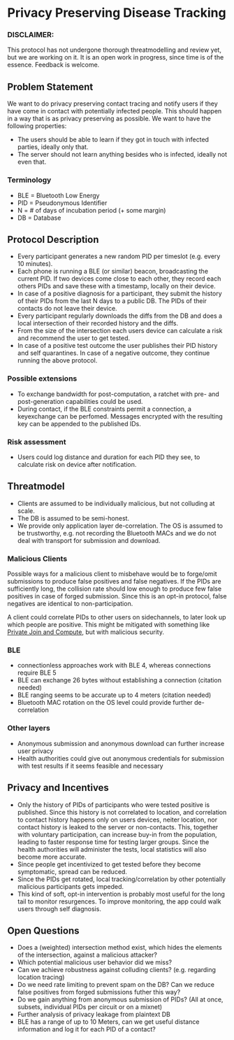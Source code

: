# Privacy Preserving Disease Tracking

### DISCLAIMER:
This protocol has not undergone thorough threatmodelling and review yet, but we are working on it. It is an open work in progress, since time is of the essence. Feedback is welcome.

## Problem Statement
We want to do privacy preserving contact tracing and notify users if they have come in contact with potentially infected people. This should happen in a way that is as privacy preserving as possible. We want to have the following properties:

- The users should be able to learn if they got in touch with infected parties, ideally only that.
- The server should not learn anything besides who is infected, ideally not even that.

### Terminology
- BLE = Bluetooth Low Energy
- PID = Pseudonymous Identifier
- N = # of days of incubation period (+ some margin)
- DB = Database

## Protocol Description
- Every participant generates a new random PID per timeslot (e.g. every 10 minutes).
- Each phone is running a BLE (or similar) beacon, broadcasting the current PID. If two devices come close to each other, they record each others PIDs and save these with a timestamp, locally on their device.
- In case of a positive diagnosis for a participant, they submit the history of their PIDs from the last N days to a public DB. The PIDs of their contacts do not leave their device.
- Every participant regularly downloads the diffs from the DB and does a local intersection of their recorded history and the diffs.
- From the size of the intersection each users device can calculate a risk and recommend the user to get tested.
- In case of a positive test outcome the user publishes their PID history and self quarantines. In case of a negative outcome, they continue running the above protocol.

### Possible extensions
- To exchange bandwidth for post-computation, a ratchet with pre- and post-generation capabilities could be used.
- During contact, if the BLE constraints permit a connection, a keyexchange can be perfomed. Messages encrypted with the resulting key can be appended to the published IDs.

### Risk assessment
- Users could log distance and duration for each PID they see, to calculate risk on device after notification.

## Threatmodel
- Clients are assumed to be individually malicious, but not colluding at scale.
- The DB is assumed to be semi-honest.
- We provide only application layer de-correlation. The OS is assumed to be trustworthy, e.g. not recording the Bluetooth MACs and we do not deal with transport for submission and download.

### Malicious Clients
Possible ways for a malicious client to misbehave would be to forge/omit submissions to produce false positives and false negatives. If the PIDs are sufficiently long, the collision rate should low enough to produce few false positives in case of forged submission. Since this is an opt-in protocol, false negatives are identical to non-participation. 

A client could correlate PIDs to other users on sidechannels, to later look up which people are positive. This might be mitigated with something like [Private Join and Compute](https://github.com/google/private-join-and-compute), but with malicious security.

### BLE
- connectionless approaches work with BLE 4, whereas connections require BLE 5
- BLE can exchange 26 bytes without establishing a connection (citation needed)
- BLE ranging seems to be accurate up to 4 meters (citation needed)
- Bluetooth MAC rotation on the OS level could provide further de-correlation

### Other layers
- Anonymous submission and anonymous download can further increase user privacy
- Health authorities could give out anonymous credentials for submission with test results if it seems feasible and necessary

## Privacy and Incentives
- Only the history of PIDs of participants who were tested positive is published. Since this history is not correlated to location, and correlation to contact history happens only on users devices, neiter location, nor contact history is leaked to the server or non-contacts. This, together with voluntary participation, can increase buy-in from the population, leading to faster response time for testing larger groups. Since the health authorities will administer the tests, local statistics will also become more accurate.
- Since people get incentivized to get tested before they become symptomatic, spread can be reduced.
- Since the PIDs get rotated, local tracking/correlation by other potentially malicious participants gets impeded.
- This kind of soft, opt-in intervention is probably most useful for the long tail to monitor resurgences. To improve monitoring, the app could walk users through self diagnosis.

## Open Questions
- Does a (weighted) intersection method exist, which hides the elements of the intersection, against a malicious attacker?
- Which potential malicious user behavior did we miss?
- Can we achieve robustness against colluding clients? (e.g. regarding location tracing)
- Do we need rate limiting to prevent spam on the DB? Can we reduce false positives from forged submissions futher this way?
- Do we gain anything from anonymous submission of PIDs? (All at once, subsets, individual PIDs per circuit or on a mixnet)
- Further analysis of privacy leakage from plaintext DB
- BLE has a range of up to 10 Meters, can we get useful distance information and log it for each PID of a contact?
